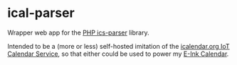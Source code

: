# ical-parser

Wrapper web app for the [PHP ics-parser](https://github.com/u01jmg3/ics-parser) library.

Intended to be a (more or less) self-hosted imitation of the [icalendar.org IoT Calendar Service](https://icalendar.org/iot.html), so that either could be used to power my [E-Ink Calendar](https://github.com/clockspot/eink-calendar).